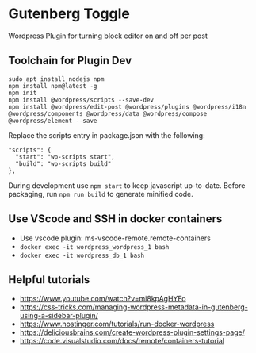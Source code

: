 # Gutenberg Toggle

Wordpress Plugin for turning block editor on and off per post


## Toolchain for Plugin Dev

```
sudo apt install nodejs npm
npm install npm@latest -g
npm init
npm install @wordpress/scripts --save-dev
npm install @wordpress/edit-post @wordpress/plugins @wordpress/i18n @wordpress/components @wordpress/data @wordpress/compose @wordpress/element --save
```
Replace the scripts entry in package.json with the following:
```
"scripts": {
  "start": "wp-scripts start",
  "build": "wp-scripts build"
},
```
During development use `npm start` to keep javascript up-to-date. Before packaging, run `npm run build` to generate minified code.

## Use VScode and SSH in docker containers

  * Use vscode plugin: ms-vscode-remote.remote-containers
  * `docker exec -it wordpress_wordpress_1 bash`
  * `docker exec -it wordpress_db_1 bash`


## Helpful tutorials

  * https://www.youtube.com/watch?v=mi8kpAgHYFo
  * https://css-tricks.com/managing-wordpress-metadata-in-gutenberg-using-a-sidebar-plugin/
  * https://www.hostinger.com/tutorials/run-docker-wordpress
  * https://deliciousbrains.com/create-wordpress-plugin-settings-page/
  * https://code.visualstudio.com/docs/remote/containers-tutorial
